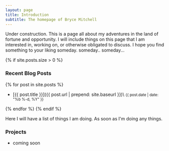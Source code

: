 ```yaml
---
layout: page
title: Introduction 
subtitle: The homepage of Bryce Mitchell
---
```

Under construction. This is a page all about my adventures in the land of
fortune and opportunity. I will include things on this page that I am
interested in, working on, or otherwise obligated to discuss. I hope you
find something to your liking someday. someday.. someday...

{% if site.posts.size > 0 %}
### Recent Blog Posts
{% for post in site.posts %}
* [{{ post.title }}]({{ post.url | prepend: site.baseurl }})\\
  <small>{{ post.date | date: "%b %-d, %Y" }}</small>

{% endfor %}
{% endif %}

Here I will have a list of things I am doing. As soon as I'm doing
any things.

### Projects
* coming soon
